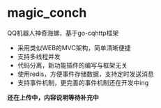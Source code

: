 # magic_conch
QQ机器人神奇海螺，基于go-cqhttp框架
* 采用类似WEB的MVC架构，简单清晰便捷
* 支持多线程并发
* 代码分离，新功能插件的编写与框架无关
* 使用redis，方便事件存储数据，支持定时发送消息
* 支持事件机制，更完善的事件机制还在开发中ing

**还在上传中，内容说明等待补充中**

